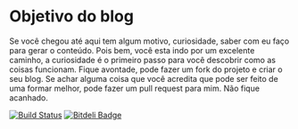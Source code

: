 Objetivo do blog
================

Se você chegou até aqui tem algum motivo, curiosidade, saber com eu faço para gerar o conteúdo.
Pois bem, você esta indo por um excelente caminho, a curiosidade é o primeiro passo para você descobrir como
as coisas funcionam. Fique avontade, pode fazer um fork do projeto e criar o seu blog. Se achar alguma coisa
que você acredita que pode ser feito de uma formar melhor, pode fazer um pull request para mim. Não fique acanhado.

[![Build Status](https://travis-ci.org/riquellopes/riquellopes.github.io.svg?branch=master)](https://travis-ci.org/riquellopes/riquellopes.github.io)
[![Bitdeli Badge](https://d2weczhvl823v0.cloudfront.net/riquellopes/riquellopes.github.io/trend.png)](https://bitdeli.com/free "Bitdeli Badge")
